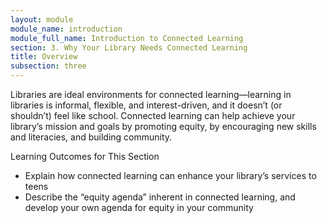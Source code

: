 ```yaml
---
layout: module
module_name: introduction
module_full_name: Introduction to Connected Learning
section: 3. Why Your Library Needs Connected Learning
title: Overview
subsection: three
---
```


Libraries are ideal environments for connected learning—learning in libraries is informal, flexible, and interest-driven, and it doesn’t (or shouldn’t) feel like school. Connected learning can help achieve your library’s mission and goals by promoting equity, by encouraging new skills and literacies, and building community. 

<div class="objectives">
<p class="box-title">Learning Outcomes for This Section</p>
<ul>
<li>Explain how connected learning can enhance your library’s services to teens</li>
<li>Describe the “equity agenda” inherent in connected learning, and develop your own agenda for equity in your community</li>
</ul></div>

